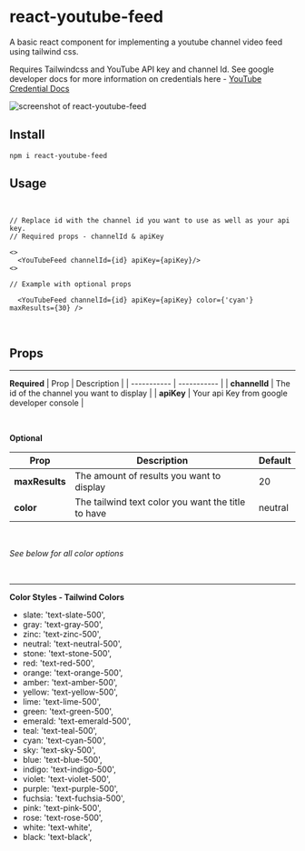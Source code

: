 # react-youtube-feed

A basic react component for implementing a youtube channel video feed using tailwind css. 

Requires Tailwindcss and YouTube API key and channel Id. See google developer docs for more information on credentials here  - [YouTube Credential Docs](https://developers.google.com/youtube/registering_an_application)

![screenshot of react-youtube-feed](https://github.com/ronanpdh/react-youtube-feed/assets/97302667/189ddfb4-8320-43a3-9979-1f165d3fc711)


## Install

` npm i react-youtube-feed `

## Usage 
```


// Replace id with the channel id you want to use as well as your api key.
// Required props - channelId & apiKey

<>
  <YouTubeFeed channelId={id} apiKey={apiKey}/>      
<>

// Example with optional props

  <YouTubeFeed channelId={id} apiKey={apiKey} color={'cyan'} maxResults={30} />

```
</br>

## Props

---

**Required**
| Prop               | Description |
| -----------        | ----------- |
| **channelId**      | The id of the channel you want to display  |
| **apiKey**         | Your api Key from google developer console |

</br>

**Optional**

| Prop               | Description |                               Default             |
| -----------        | ----------- | ----------- |
| **maxResults**     | The amount of results you want to display  | 20 |
| **color**          | The tailwind text color you want the title to have  |  neutral  |

</br>

*See below for all color options*

</br>

---

**Color Styles - Tailwind Colors**
- slate: 'text-slate-500',
- gray: 'text-gray-500',
- zinc: 'text-zinc-500',
- neutral: 'text-neutral-500',
- stone: 'text-stone-500',
- red: 'text-red-500',
- orange: 'text-orange-500',
- amber: 'text-amber-500',
- yellow: 'text-yellow-500',
- lime: 'text-lime-500',
- green: 'text-green-500',
- emerald: 'text-emerald-500',
- teal: 'text-teal-500',
- cyan: 'text-cyan-500',
- sky: 'text-sky-500',
- blue: 'text-blue-500',
- indigo: 'text-indigo-500',
- violet: 'text-violet-500',
- purple: 'text-purple-500',
- fuchsia: 'text-fuchsia-500',
- pink: 'text-pink-500',
- rose: 'text-rose-500',
- white: 'text-white',
- black: 'text-black',
  
